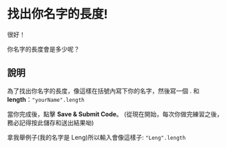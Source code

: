 找出你名字的長度!
=================

很好！

你名字的長度會是多少呢？

說明
----

為了找出你名字的長度，像這樣在括號內寫下你的名字，然後寫一個 . 和 **length**：`"yourName".length`

當你完成後，點擊 **Save & Submit Code**。
(從現在開始，每次你做完練習之後，務必記得按此儲存和送出結果呦)

拿我舉例子(我的名字是 Leng)所以輸入會像這樣子: `"Leng".length`
